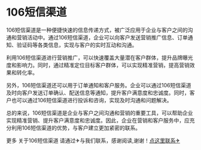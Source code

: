 # 106短信渠道

106短信渠道是一种便捷快速的信息传递方式，被广泛应用于企业与客户之间的沟通和营销活动中。通过106短信渠道，企业可以向客户发送营销推广信息、订单通知、验证码等各类信息，实现与客户的实时互动和沟通。

利用106短信渠道进行营销推广，可以快速覆盖大量潜在客户群体，提升品牌曝光度和影响力。同时，通过精准定位目标客户群体，可以实现精准营销，提高营销效果和转化率。

另外，106短信渠道还可以用于订单通知和客户服务。企业可以通过106短信渠道及时向客户发送订单确认、配送信息等通知，提升客户满意度和忠诚度。同时，客户也可以通过106短信渠道进行投诉和咨询，实现及时沟通和问题解决。

总的来说，106短信渠道是企业与客户之间沟通和营销的重要工具，可以帮助企业实现精准营销、提升客户满意度和忠诚度。因此，企业在营销和客户服务中，应充分利用106短信渠道的优势，与客户建立更加紧密的联系。

更多 关于106短信渠道 请通过✈与我们联系，感谢阅读,谢谢！[点这里联系✈](https://ss.k02.cc)